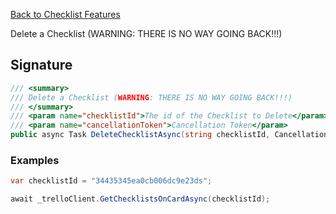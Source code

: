 [Back to Checklist Features](TrelloClient#checklist-features)

Delete a Checklist (WARNING: THERE IS NO WAY GOING BACK!!!)

## Signature
```cs
/// <summary>
/// Delete a Checklist (WARNING: THERE IS NO WAY GOING BACK!!!)
/// </summary>
/// <param name="checklistId">The id of the Checklist to Delete</param>
/// <param name="cancellationToken">Cancellation Token</param>
public async Task DeleteChecklistAsync(string checklistId, CancellationToken cancellationToken = default) {...}
```
### Examples

```cs
var checklistId = "34435345ea0cb006dc9e23ds";

await _trelloClient.GetChecklistsOnCardAsync(checklistId);
```